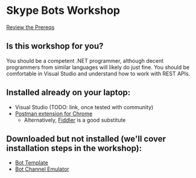 # Skype Bots Workshop

[Review the Prereqs](prereqs)

Is this workshop for you?
------------
You should be a competent .NET programmer, although decent programmers from similar languages will likely do just fine. You should be comfortable in Visual Studio and understand how to work with REST APIs.


Installed already on your laptop:
------------
* Visual Studio (TODO: link, once tested with community)
* [Postman extension for Chrome](https://chrome.google.com/webstore/detail/postman/fhbjgbiflinjbdggehcddcbncdddomop?hl=en)
  * Alternatively, [Fiddler](http://www.telerik.com/fiddler) is a good substitute
  
Downloaded but not installed (we'll cover installation steps in the workshop):
------------
* [Bot Template](aka.ms/bf-bc-vstemplate)
* [Bot Channel Emulator](aka.ms/bf-bc-emulator)


